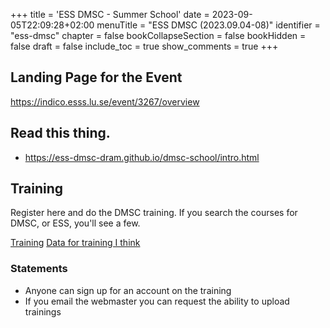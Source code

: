 +++
title = 'ESS DMSC - Summer School'
date = 2023-09-05T22:09:28+02:00
menuTitle = "ESS DMSC (2023.09.04-08)"
identifier = "ess-dmsc"
chapter = false
bookCollapseSection = false
bookHidden = false
draft = false
include_toc = true
show_comments = true
+++

## Landing Page for the Event

https://indico.esss.lu.se/event/3267/overview

## Read this thing.

- https://ess-dmsc-dram.github.io/dmsc-school/intro.html

## Training

Register here and do the DMSC training. If you search the courses for DMSC, or ESS, you'll see a few.

[Training](https://e-learning.pan-training.eu/course/view.php?id=135)
[Data for training I think](https://public.esss.dk/groups/scipp/dmsc-summer-school/)

### Statements
- Anyone can sign up for an account on the training
- If you email the webmaster you can request the ability to upload trainings